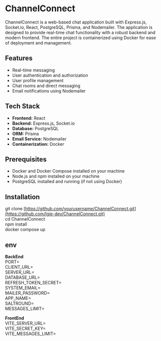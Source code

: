 # ChannelConnect

ChannelConnect is a web-based chat application built with Express.js, Socket.io, React, PostgreSQL, Prisma, and Nodemailer.
The application is designed to provide real-time chat functionality with a robust backend and modern frontend.
The entire project is containerized using Docker for ease of deployment and management.

## Features

- Real-time messaging
- User authentication and authorization
- User profile management
- Chat rooms and direct messaging
- Email notifications using Nodemailer

## Tech Stack

- **Frontend:** React
- **Backend:** Express.js, Socket.io
- **Database:** PostgreSQL
- **ORM:** Prisma
- **Email Service:** Nodemailer
- **Containerization:** Docker

## Prerequisites

- Docker and Docker Compose installed on your machine
- Node.js and npm installed on your machine
- PostgreSQL installed and running (if not using Docker)

## Installation

git clone [https://github.com/yourusername/ChannelConnect.git](https://github.com/Igie-dev/ChannelConnect.git)  
cd ChannelConnect  
npm install  
docker compose up

## env

**BackEnd**  
PORT=  
CLIENT_URL=  
SERVER_URL=  
DATABASE_URL=  
REFRESH_TOKEN_SECRET=  
SYSTEM_EMAIL=  
MAILER_PASSWORD=  
APP_NAME=  
SALTROUND=  
MESSAGES_LIMIT=

**FrontEnd**  
VITE_SERVER_URL=  
VITE_SECRET_KEY=  
VITE_MESSAGES_LIMIT=
